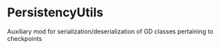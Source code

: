 # PersistencyUtils

Auxiliary mod for serialization/deserialization of GD classes pertaining to checkpoints